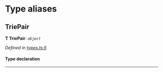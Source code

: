 

# Type aliases

<a id="triepair"></a>

##  TriePair

**Ƭ TriePair**: *`object`*

*Defined in [types.ts:5](https://github.com/polkadot-js/common/blob/4a31466/packages/trie-hash/src/types.ts#L5)*

#### Type declaration

___

